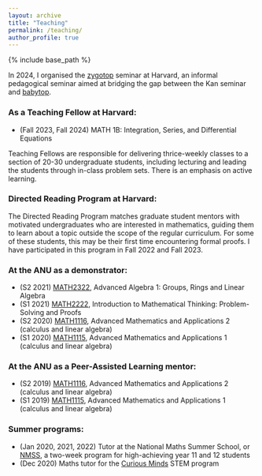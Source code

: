```yaml
---
layout: archive
title: "Teaching"
permalink: /teaching/
author_profile: true
---
```


{% include base_path %}

In 2024, I organised the [zygotop](https://zygotop.github.io/) seminar at Harvard, an informal pedagogical seminar aimed at bridging the gap between the Kan seminar and [babytop](https://math.mit.edu/topology/babytop/).

### As a Teaching Fellow at Harvard:

* (Fall 2023, Fall 2024) MATH 1B: Integration, Series, and Differential Equations

Teaching Fellows are responsible for delivering thrice-weekly classes to a section of 20-30 undergraduate students, including lecturing and leading the students through in-class problem sets. There is an emphasis on active learning.

### Directed Reading Program at Harvard:

The Directed Reading Program matches graduate student mentors with motivated undergraduates who are interested in mathematics, guiding them to learn about a topic outside the scope of the regular curriculum. For some of these students, this may be their first time encountering formal proofs. I have participated in this program in Fall 2022 and Fall 2023.

### At the ANU as a demonstrator:

* (S2 2021) [MATH2322](https://programsandcourses.anu.edu.au/2022/course/MATH2322), Advanced Algebra 1: Groups, Rings and Linear Algebra
* (S1 2021) [MATH2222](https://programsandcourses.anu.edu.au/2022/course/MATH2222), Introduction to Mathematical Thinking: Problem-Solving and Proofs
* (S2 2020) [MATH1116](https://programsandcourses.anu.edu.au/2022/course/MATH1116), Advanced Mathematics and Applications 2 (calculus and linear algebra)
* (S1 2020) [MATH1115](https://programsandcourses.anu.edu.au/2022/course/MATH1115), Advanced Mathematics and Applications 1 (calculus and linear algebra)

### At the ANU as a Peer-Assisted Learning mentor:

* (S2 2019) [MATH1116](https://programsandcourses.anu.edu.au/2022/course/MATH1116), Advanced Mathematics and Applications 2 (calculus and linear algebra)
* (S1 2019) [MATH1115](https://programsandcourses.anu.edu.au/2022/course/MATH1115), Advanced Mathematics and Applications 1 (calculus and linear algebra)

### Summer programs:

* (Jan 2020, 2021, 2022) Tutor at the National Maths Summer School, or [NMSS](https://nmss.edu.au/), a two-week program for high-achieving year 11 and 12 students
* (Dec 2020) Maths tutor for the [Curious Minds](https://www.asi.edu.au/programs/curious-minds/) STEM program
